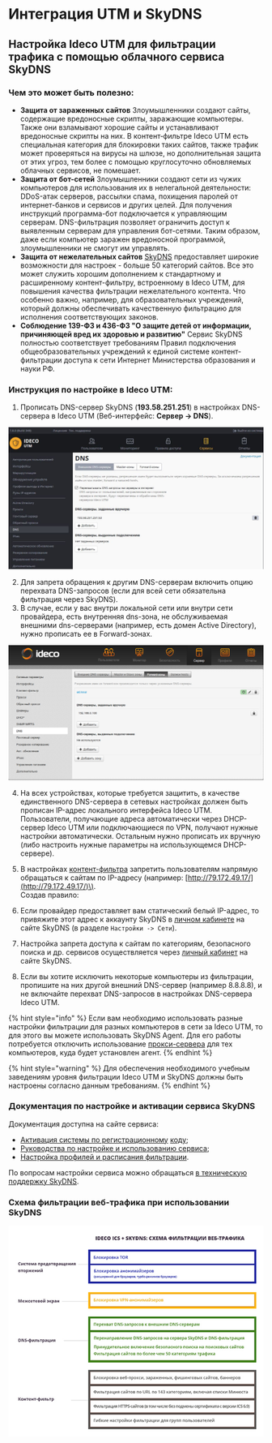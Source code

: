 # Интеграция UTM и SkyDNS

## Настройка Ideco UTM для фильтрации трафика с помощью облачного сервиса SkyDNS

### Чем это может быть полезно:

* **Защита от зараженных сайтов** Злоумышленники создают сайты, содержащие вредоносные скрипты, заражающие компьютеры. Также они взламывают хорошие сайты и устанавливают вредоносные скрипты на них. В контент‑фильтре Ideco UTM есть специальная категория для блокировки таких сайтов, также трафик может проверяться на вирусы на шлюзе, но дополнительная защита от этих угроз, тем более с помощью круглосуточно обновляемых облачных сервисов, не помешает.
* **Защита от бот-сетей** Злоумышленники создают сети из чужих компьютеров для использования их в нелегальной деятельности: DDoS-атак серверов, рассылки спама, похищения паролей от интернет-банков и сервисов и других целей. Для получения инструкций программа-бот подключается к управляющим серверам. DNS-фильтрация позволяет ограничить доступ к выявленным серверам для управления бот-сетями. Таким образом, даже если компьютер заражен вредоносной программой, злоумышленники не смогут им управлять.
* **Защита от нежелательных сайтов** [SkyDNS](https://www.skydns.ru/) предоставляет широкие возможности для настроек - больше 50 категорий сайтов. Все это может служить хорошим дополнением к стандартному и расширенному контент-фильтру, встроенному в Ideco UTM, для повышения качества фильтрации нежелательного контента. Что особенно важно, например, для образовательных учреждений, который должны обеспечивать качественную фильтрацию для исполнения соответствующих законов.
* **Соблюдение 139-ФЗ и 436-ФЗ "О защите детей от информации, причиняющей вред их здоровью и развитию"**   Сервис SkyDNS полностью соответствует требованиям Правил подключения общеобразовательных учреждений к единой системе контент-фильтрации доступа к сети Интернет Министерства образования и науки РФ.

### Инструкция по настройке в Ideco UTM:

1. Прописать DNS-сервер SkyDNS \(**193.58.251.251**\) в настройках DNS-сервера в Ideco UTM \(Веб-интерфейс: **Сервер -&gt; DNS**\).

![](.gitbook/assets/7110678.jpg)

2. Для запрета обращения к другим DNS-серверам включить опцию перехвата DNS-запросов \(если для всей сети обязательна фильтрация через SkyDNS\).  
3. В случае, если у вас внутри локальной сети или внутри сети провайдера, есть внутренняя dns-зона, не обслуживаемая внешними dns-серверами \(например, есть домен Active Directory\), нужно прописать ее в Forward-зонах.

![](.gitbook/assets/4981718.png)

4. На всех устройствах, которые требуется защитить, в качестве единственного DNS-сервера в сетевых настройках должен быть прописан IP-адрес локального интерфейса Ideco UTM.  
Пользователи, получающие адреса автоматически через DHCP-сервер Ideco UTM или подключающиеся по VPN, получают нужные настройки автоматически. Остальным нужно прописать их вручную \(либо настроить нужные параметры на использующемся DHCP-сервере\).  
5. В настройках [контент-фильтра](pravila_dostupa/kontent-filtr/) запретить пользователям напрямую обращаться к сайтам по IP-адресу \(например: [http://79.172.49.17/](http://79.172.49.17/)\).  
Создав правило:

6. Если провайдер предоставляет вам статический белый IP-адрес, то привяжите этот адрес к аккаунту SkyDNS в [личном кабинете](https://www.skydns.ru/cabinet) на сайте SkyDNS \(в разделе `Настройки -> Сети`\).  
7. Настройка запрета доступа к сайтам по категориям, безопасного поиска и др. сервисов осуществляется через [личный кабинет](https://www.skydns.ru/cabinet) на сайте SkyDNS.  
8. Если вы хотите исключить некоторые компьютеры из фильтрации, пропишите на них другой внешний DNS-сервер \(например 8.8.8.8\), и не включайте перехват DNS-запросов в настройках DNS-сервера Ideco UTM.

{% hint style="info" %}
Если вам необходимо использовать разные настройки фильтрации для разных компьютеров в сети за Ideco UTM, то для этого вы можете использовать SkyDNS Agent. Для его работы потребуется отключить использование [прокси-сервера](servisy/proksi/isklyuchit_ip-adresa_iz_obrabotki_proksi-serverom.md) для тех компьютеров, куда будет установлен агент.
{% endhint %}

{% hint style="warning" %}
Для обеспечения необходимого учебным заведениям уровня фильтрации Ideco UTM и SkyDNS должны быть настроены согласно данным требованиям.
{% endhint %}

### Документация по настройке и активации сервиса SkyDNS

Документация доступна на сайте сервиса:

* [Активация системы по регистрационному](https://www.skydns.ru/activation) [коду](https://www.skydns.ru/activation);
* [Руководства по настройке и использованию сервиса](https://www.skydns.ru/guide);
* [Настройка профилей и расписания фильтрации](https://www.skydns.ru/info/guides/profiles).

По вопросам настройки сервиса можно обращаться [в техническую поддержку SkyDNS](https://www.skydns.ru/feedback).

### Схема фильтрации веб-трафика при использовании SkyDNS

![](.gitbook/assets/4982194.jpg)

